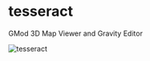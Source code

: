 # tesseract
 GMod 3D Map Viewer and Gravity Editor
 
 ![tesseract](https://pouch.opossum.me/uPvyvi_gmod_2021-04-18_19-34-26.jpg)
